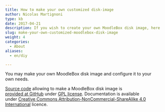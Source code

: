 ```yaml
---
title: How to make your own customized disk-image
author: Nicolas Martignoni
type: kb
date: 2017-04-21
description: If you wish to create your own MoodleBox disk image, here is the desired information
slug: make-your-own-customized-moodlebox-disk-image
weight: 4
categories:
  - About
aliases:
  - en/diy

---
```

You may make your own MoodleBox disk image and configure it to your own needs.

[Source code][1] allowing to make a MoodleBox disk image is [provided at GitHub][1] under [GPL license][2]. Documentation is available under [Creative Commons Attribution-NonCommercial-ShareAlike 4.0 International][3] licence.

 [1]: https://github.com/moodlebox/moodlebox
 [2]: https://www.gnu.org/licenses/gpl-3.0.en.html
 [3]: https://creativecommons.org/licenses/by-nc-sa/4.0/
